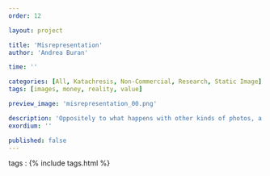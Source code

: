 ```yaml
---
order: 12

layout: project

title: 'Misrepresentation'
author: 'Andrea Buran'

time: ''

categories: [All, Katachresis, Non-Commercial, Research, Static Image]
tags: [images, money, reality, value]

preview_image: 'misrepresentation_00.png'

description: 'Oppositely to what happens with other kinds of photos, a picture of money is perceived immediately as a mere object and not as a window on reality.'
exordium: ''

published: false
---
```


tags
: {% include tags.html %}